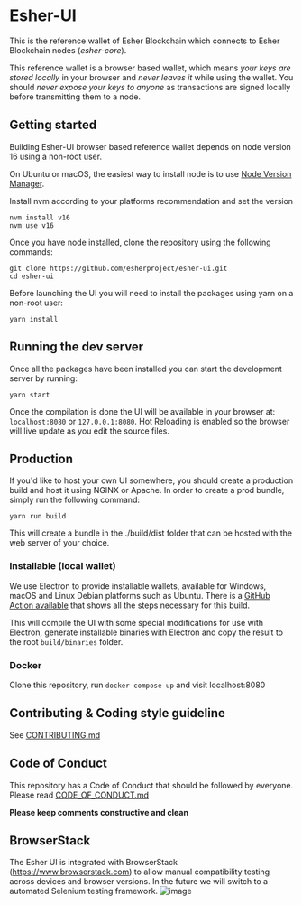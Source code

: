 Esher-UI
============

This is the reference wallet of Esher Blockchain which connects to Esher Blockchain nodes (*esher-core*).

This reference wallet is a browser based wallet, which means *your keys are stored locally* in your browser and *never leaves it* while using the wallet. 
You should *never expose your keys to anyone* as transactions are signed locally before transmitting them to a node.

## Getting started

Building Esher-UI browser based reference wallet depends on node version 16 using a non-root user.

On Ubuntu or macOS, the easiest way to install node is to use [Node Version Manager](https://github.com/creationix/nvm).

Install nvm according to your platforms recommendation and set the version

```
nvm install v16
nvm use v16
```

Once you have node installed, clone the repository using the following commands:

```
git clone https://github.com/esherproject/esher-ui.git
cd esher-ui
```

Before launching the UI you will need to install the packages using yarn on a non-root user:

```
yarn install
```

## Running the dev server

Once all the packages have been installed you can start the development 
server by running:

```
yarn start
```

Once the compilation is done the UI will be available in your browser at:
`localhost:8080` or `127.0.0.1:8080`. Hot Reloading is enabled so the browser 
will live update as you edit the source files.

## Production

If you'd like to host your own UI somewhere, you should create a production 
build and host it using NGINX or Apache. 
In order to create a prod bundle, simply run the following command:

```
yarn run build
```

This will create a bundle in the ./build/dist folder that can be hosted with the web server of your choice.

### Installable (local wallet)

We use Electron to provide installable wallets, available for Windows, macOS and Linux Debian platforms such as Ubuntu. 
There is a [GitHub Action available](https://github.com/esherproject/esher-ui/blob/master/.github/workflows/build-release-binaries.yml#L18) that shows all the steps necessary for this build.

This will compile the UI with some special modifications for use with Electron, generate installable binaries with Electron and copy the result to the root `build/binaries` folder.

### Docker

Clone this repository, run `docker-compose up` and visit localhost:8080

## Contributing & Coding style guideline

See [CONTRIBUTING.md](CONTRIBUTING.md)

## Code of Conduct

This repository has a Code of Conduct that should be followed by everyone. 
Please read [CODE_OF_CONDUCT.md](CODE_OF_CONDUCT.md)

**Please keep comments constructive and clean**

## BrowserStack 

The Esher UI is integrated with BrowserStack (https://www.browserstack.com) to allow manual compatibility testing across devices and browser versions. In the future we will switch to a automated Selenium testing framework.
![image](https://user-images.githubusercontent.com/33128181/48697885-05f8d880-ebe6-11e8-95a2-d87516cbb3d9.png)
